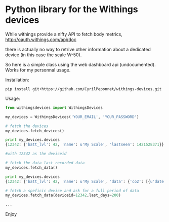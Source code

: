 # Python library for the Withings devices


While withings provide a nifty API to fetch body metrics,
<http://oauth.withings.com/api/doc>

there is actually no way to retrive other information about a dedicated device (in this case the scale W-50).

So here is a simple class using the web dashboard api (undocumented). Works for my personnal usage.

Installation:

    pip install git+https://github.com/CyrilPeponnet/withings-devices.git

Usage:

``` python
from withingsdevices import WithingsDevices

my_devices = WithingsDevices('YOUR_EMAIL', 'YOUR_PASSWORD')

# fetch the devices
my_devices.fetch_devices()

print my_devices.devices
{12342: {'batt_lvl': 42, 'name': u'My Scale', 'lastseen': 1421528371}}

#with 12342 as the deviceid

# fetch the data last recorded data
my_devices.fetch_data()

print my_devices.devices
{12342: {'batt_lvl': 42, 'name': u'My Scale', 'data': {'co2': [{u'date': 1421528371, u'value': 1155}], 'temperature': [{u'date': 1421528371, u'value': 19.6}]}, 'lastseen': 1421528371}}

# fetch a speficic device and ask for a full period of data
my_devices.fetch_data(deviceid=12342,last_days=200)

...

```

Enjoy